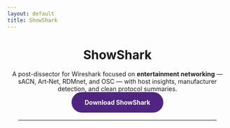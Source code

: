 ```yaml
---
layout: default
title: ShowShark
---
```


<h1 align="center">ShowShark</h1>

<p align="center">
  A post-dissector for Wireshark focused on <strong>entertainment networking</strong> — sACN, Art‑Net, RDMnet, and OSC — with host insights, manufacturer detection, and clean protocol summaries.
</p>

<p align="center">
  <a href="/download" class="button" style="background-color:#4f2581; color:white; padding:15px 30px; border-radius:25px; text-decoration:none; font-weight:bold;">Download ShowShark</a>
</p>

<hr style="width: 90%; margin: 2rem auto;">